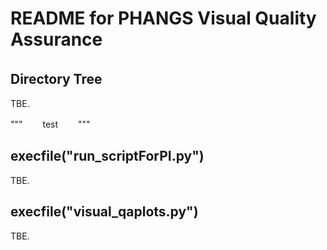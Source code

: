 # README for PHANGS Visual Quality Assurance  
## Directory Tree　　
TBE.  

"""　　
test　　
"""　　

## execfile("run_scriptForPI.py")  
TBE.  

## execfile("visual_qaplots.py")
TBE.  
